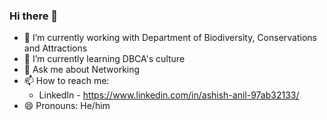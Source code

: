 ### Hi there 👋

- 🔭 I’m currently working with Department of Biodiversity, Conservations and Attractions 
- 🌱 I’m currently learning DBCA's culture  
- 💬 Ask me about Networking
- 📫 How to reach me: 
  - LinkedIn - https://www.linkedin.com/in/ashish-anil-97ab32133/
- 😄 Pronouns: He/him



